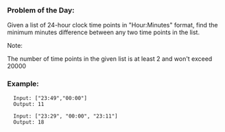 ### Problem of the Day:
Given a list of 24-hour clock time points in "Hour:Minutes" format, find the minimum minutes difference between any two time points in the list.

Note:

The number of time points in the given list is at least 2 and won't exceed 20000

### Example:
```shell script
  Input: ["23:49","00:00"]
  Output: 11

  Input: ["23:29", "00:00", "23:11"]
  Output: 18
```
